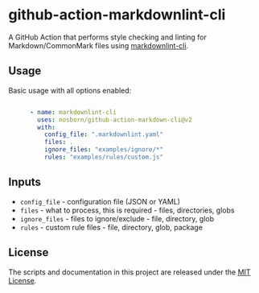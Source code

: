 # github-action-markdownlint-cli

A GitHub Action that performs style checking and linting for Markdown/CommonMark files using [markdownlint-cli](https://github.com/igorshubovych/markdownlint-cli).

## Usage

Basic usage with all options enabled:

```yaml

      - name: markdownlint-cli
        uses: nosborn/github-action-markdown-cli@v2
        with:
          config_file: ".markdownlint.yaml"
          files: .
          ignore_files: "examples/ignore/*"
          rules: "examples/rules/custom.js"

```

## Inputs

* `config_file` - configuration file (JSON or YAML)
* `files` - what to process, this is required - files, directories, globs
* `ignore_files` - files to ignore/exclude - file, directory, glob
* `rules` - custom rule files - file, directory, glob, package

## License

The scripts and documentation in this project are released under the [MIT License](./LICENSE).

